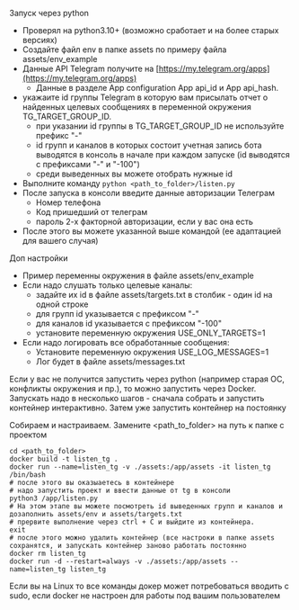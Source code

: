 
Запуск через python
- Проверял на python3.10+ (возможно сработает и на более старых версиях)
- Создайте файл env в папке assets по примеру файла assets/env_example
- Данные API Telegram получите на [https://my.telegram.org/apps](https://my.telegram.org/apps)
    - Данные в разделе App configuration App api_id и App api_hash. 
- укажаите id группы Telegram в которую вам присылать отчет о найденных целевых сообщениях в переменной окружения TG_TARGET_GROUP_ID.
    - при указании id группы в TG_TARGET_GROUP_ID не используйте префикс "-" 
    - id групп и каналов в которых состоит учетная запись бота выводятся в консоль в начале при каждом запуске (id выводятся с префиксами "-" и "-100")
    - среди выведенных вы можете отобрать нужные id
- Выполните команду `python <path_to_folder>/listen.py`
- После запуска в консоли введите данные авторизации Телеграм
    - Номер телефона
    - Код пришедший от телеграм
    - пароль 2-х факторной авторизации, если у вас она есть
- После этого вы можете указанной выше командой (ее адаптацией для вашего случая)

Доп настройки
- Пример переменны окружения в файле assets/env_example
- Если надо слушать только целевые каналы:
    - задайте их id в файле assets/targets.txt в столбик - один id на одной строке
    - для групп id указывается с префиксом "-"
    - для каналов id указывается с префиксом "-100"
    - установите переменную окружения USE_ONLY_TARGETS=1
- Если надо логировать все обработанные сообщения: 
    - Установите переменную окружения USE_LOG_MESSAGES=1
    - Лог будет в файле assets/messages.txt

Если у вас не получится запустить через python (например старая ОС, конфликты окружения и пр.), то можно запустить через Docker.
Запускать надо в несколько шагов - сначала собрать и запустить контейнер интерактивно.
Затем уже запустить контейнер на постоянку

Собираем и настраиваем. Замените <path_to_folder> на путь к папке с проектом
```commandline
cd <path_to_folder>
docker build -t listen_tg .
docker run --name=listen_tg -v ./assets:/app/assets -it listen_tg /bin/bash
# после этого вы оказыаетесь в контейнере
# надо запустить проект и ввести данные от tg в консоли
python3 /app/listen.py
# На этом этапе вы можете посмотреть id выведенных групп и каналов и дозаполнить assets/env и assets/targets.txt
# прервите выполнение через ctrl + C и выйдите из контейнера. 
exit
# после этого можно удалить контейнер (все настроки в папке assets сохранятся, и запускать контейнер заново работать постоянно
docker rm listen_tg
docker run -d --restart=always -v ./assets:/app/assets --name=listen_tg listen_tg
```

Если вы на Linux то все команды докер может потребоваться вводить с sudo, если docker не настроен для работы под вашим пользователем
